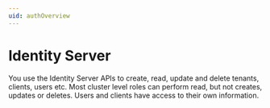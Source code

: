 ```yaml
---
uid: authOverview
---
```


# Identity Server

You use the Identity Server APIs to create, read, update and delete tenants, clients, users etc. Most cluster level roles can perform read, but not creates, updates or deletes. Users and clients have access to their own information.